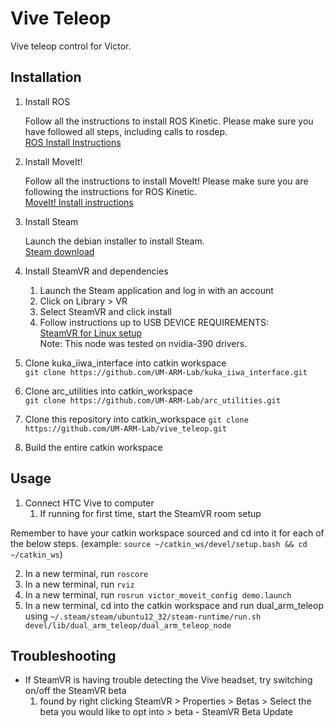 # Vive Teleop
Vive teleop control for Victor.

## Installation
1. Install ROS

   Follow all the instructions to install ROS Kinetic. Please make sure you have followed all steps, including calls to rosdep.  
   [ROS Install Instructions](http://wiki.ros.org/kinetic/Installation/Ubuntu) 

2. Install MoveIt!

   Follow all the instructions to install MoveIt! Please make sure you are following the instructions for ROS Kinetic.  
   [MoveIt! Install instructions](http://moveit.ros.org/install/)

3. Install Steam

   Launch the debian installer to install Steam.  
   [Steam download](https://store.steampowered.com/about/)

4. Install SteamVR and dependencies

   1. Launch the Steam application and log in with an account
   2. Click on Library > VR
   3. Select SteamVR and click install
   4. Follow instructions up to USB DEVICE REQUIREMENTS:  
   [SteamVR for Linux setup](https://github.com/ValveSoftware/SteamVR-for-Linux)  
   Note: This node was tested on nvidia-390 drivers.
   
3. Clone kuka_iiwa_interface into catkin workspace  
   `git clone https://github.com/UM-ARM-Lab/kuka_iiwa_interface.git`  
4. Clone arc_utilities into catkin_workspace  
   `git clone https://github.com/UM-ARM-Lab/arc_utilities.git`  
5. Clone this repository into catkin_workspace
   `git clone https://github.com/UM-ARM-Lab/vive_teleop.git`
9. Build the entire catkin workspace

## Usage
1. Connect HTC Vive to computer
   1. If running for first time, start the SteamVR room setup 

Remember to have your catkin workspace sourced and cd into it for each of the below steps. (example: `source ~/catkin_ws/devel/setup.bash && cd ~/catkin_ws`)

2. In a new terminal, run `roscore`
3. In a new terminal, run `rviz`
4. In a new terminal, run `rosrun victor_moveit_config demo.launch`
5. In a new terminal, cd into the catkin workspace and run dual_arm_teleop using 
`~/.steam/steam/ubuntu12_32/steam-runtime/run.sh devel/lib/dual_arm_teleop/dual_arm_teleop_node`

## Troubleshooting
* If SteamVR is having trouble detecting the Vive headset, try switching on/off the SteamVR beta
   1. found by right clicking SteamVR > Properties > Betas >  Select the beta you would like to opt into > beta - SteamVR Beta Update

